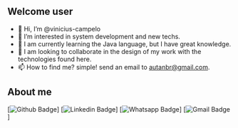 ## Welcome user

- 👋 Hi, I’m @vinicius-campelo
- 👀 I’m interested in system development and new techs.
- 🌱 I am currently learning the Java language, but I have great knowledge.
- 💞️ I am looking to collaborate in the design of my work with the technologies found here.
- 📫 How to find me? simple! send an email to autanbr@gmail.com.

## About me 
[![Github Badge](https://img.shields.io/badge/-Github-000?style=flat-square&logo=Github&logoColor=white&link=https://github.com/vinicius-campelo)]
[![Linkedin Badge](https://img.shields.io/badge/-LinkedIn-blue?style=flat-square&logo=Linkedin&logoColor=white&link=https://www.linkedin.com/feed/)]
[![Whatsapp Badge](https://img.shields.io/badge/-Whatsapp-4CA143?style=flat-square&labelColor=4CA143&logo=whatsapp&logoColor=white&link=https://api.whatsapp.com/send?phone=seu_telefone_55+61+991759170&text=ola!)]
[![Gmail Badge](https://img.shields.io/badge/-Gmail-c14438?style=flat-square&logo=Gmail&logoColor=white&link=mailto:autanbr@gmail.com)]
 

<!---
vinicius-campelo/vinicius-campelo is a ✨ special ✨ repository because its `README.md` (this file) appears on your GitHub profile.
You can click the Preview link to take a look at your changes.
--->
